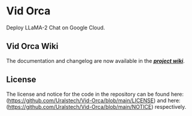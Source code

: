 # Vid Orca

Deploy LLaMA-2 Chat on Google Cloud.

## Vid Orca Wiki
The documentation and changelog are now available in the [***project wiki***](https://github.com/uralstech/vid-orca/wiki).

## License

The license and notice for the code in the repository can be found here: (https://github.com/Uralstech/Vid-Orca/blob/main/LICENSE) and here: (https://github.com/Uralstech/Vid-Orca/blob/main/NOTICE) respectively.
